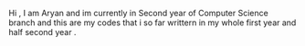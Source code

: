 Hi , I am Aryan and im currently in Second year of Computer Science branch and this are my codes that i so far writtern in my whole first year and half
second year .
